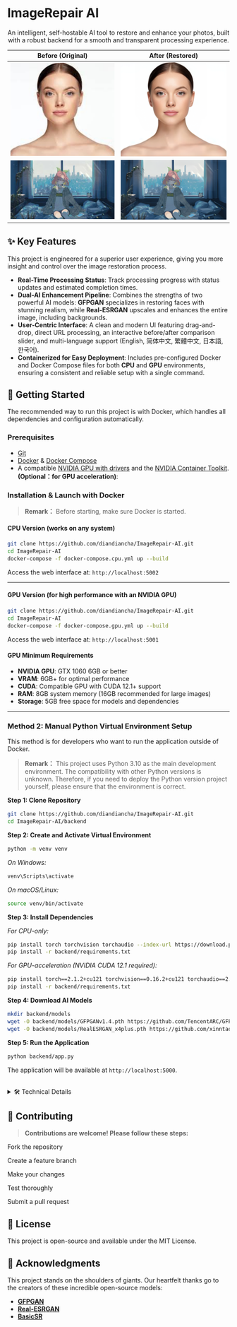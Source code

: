 # ImageRepair AI

<div align="center">
  <p>An intelligent, self-hostable AI tool to restore and enhance your photos, built with a robust backend for a smooth and transparent processing experience.</p>
</div>

<div align="center">

| Before (Original)                                   | After (Restored)                                  |
| :--------------------------------------------------: | :-------------------------------------------------: |
| <img src="./assets/before_real.jpg" width="400">     | <img src="./assets/after_real.jpg" width="400">     |
| <img src="./assets/before_anime.jpg" width="400">   | <img src="./assets/after_anime.jpg" width="400">   |

</div>

## ✨ Key Features

This project is engineered for a superior user experience, giving you more insight and control over the image restoration process.

-   **Real-Time Processing Status**: Track processing progress with status updates and estimated completion times.
-   **Dual-AI Enhancement Pipeline**: Combines the strengths of two powerful AI models: **GFPGAN** specializes in restoring faces with stunning realism, while **Real-ESRGAN** upscales and enhances the entire image, including backgrounds.
-   **User-Centric Interface**: A clean and modern UI featuring drag-and-drop, direct URL processing, an interactive before/after comparison slider, and multi-language support (English, 简体中文, 繁體中文, 日本語, 한국어).
-   **Containerized for Easy Deployment**: Includes pre-configured Docker and Docker Compose files for both **CPU** and **GPU** environments, ensuring a consistent and reliable setup with a single command.

## 🚀 Getting Started

The recommended way to run this project is with Docker, which handles all dependencies and configuration automatically.

### Prerequisites

-   [Git](https://git-scm.com/downloads)
-   [Docker](https://www.docker.com/get-started) & [Docker Compose](https://docs.docker.com/compose/install/)
-   A compatible [NVIDIA GPU with drivers](https://www.nvidia.com/Download/index.aspx) and the [NVIDIA Container Toolkit](https://docs.nvidia.com/datacenter/cloud-native/container-toolkit/latest/install-guide.html).**(Optional：for GPU acceleration)**:

### Installation & Launch with Docker

> **Remark：** Before starting, make sure Docker is started.

#### **CPU Version (works on any system)**

```bash
git clone https://github.com/diandiancha/ImageRepair-AI.git
cd ImageRepair-AI
docker-compose -f docker-compose.cpu.yml up --build
```

Access the web interface at: `http://localhost:5002`

-----

#### **GPU Version (for high performance with an NVIDIA GPU)**

```bash
git clone https://github.com/diandiancha/ImageRepair-AI.git
cd ImageRepair-AI
docker-compose -f docker-compose.gpu.yml up --build
```

Access the web interface at: `http://localhost:5001`

#### **GPU Minimum Requirements**
- **NVIDIA GPU**: GTX 1060 6GB or better
- **VRAM**: 6GB+ for optimal performance
- **CUDA**: Compatible GPU with CUDA 12.1+ support
- **RAM**: 8GB system memory (16GB recommended for large images)
- **Storage**: 5GB free space for models and dependencies

-----

### Method 2: Manual Python Virtual Environment Setup

This method is for developers who want to run the application outside of Docker.
> **Remark：** This project uses Python 3.10 as the main development environment. The compatibility with other Python versions is unknown. 
Therefore, if you need to deploy the Python version project yourself, please ensure that the environment is correct.

**Step 1: Clone Repository**

```bash
git clone https://github.com/diandiancha/ImageRepair-AI.git
cd ImageRepair-AI/backend
```

**Step 2: Create and Activate Virtual Environment**

```bash
python -m venv venv
```

*On Windows:*

```bash
venv\Scripts\activate
```

*On macOS/Linux:*

```bash
source venv/bin/activate
```

**Step 3: Install Dependencies**

*For CPU-only:*

```bash
pip install torch torchvision torchaudio --index-url https://download.pytorch.org/whl/cpu
pip install -r backend/requirements.txt
```

*For GPU-acceleration (NVIDIA CUDA 12.1 required):*

```bash
pip install torch==2.1.2+cu121 torchvision==0.16.2+cu121 torchaudio==2.1.2+cu121 --extra-index-url https://download.pytorch.org/whl/cu121
pip install -r backend/requirements.txt
```

**Step 4: Download AI Models**

```bash
mkdir backend/models
wget -O backend/models/GFPGANv1.4.pth https://github.com/TencentARC/GFPGAN/releases/download/v1.3.0/GFPGANv1.4.pth
wget -O backend/models/RealESRGAN_x4plus.pth https://github.com/xinntao/Real-ESRGAN/releases/download/v0.1.0/RealESRGAN_x4plus.pth
```

**Step 5: Run the Application**

```bash
python backend/app.py
```

The application will be available at `http://localhost:5000`.


<br>
<details>
<summary>🛠️ Technical Details</summary>

### Project Structure

```
ImageRepair-AI/
├── backend/
│   ├── app.py                 # Flask backend with task queue and API
│   ├── Dockerfile.cpu         # Docker build definition for CPU
│   ├── Dockerfile.gpu         # Docker build definition for GPU
│   └── requirements.txt       # Python dependencies
├── assets/
│   └── (comparison images)
├── .gitignore
├── docker-compose.cpu.yml     # Docker Compose configuration for CPU
├── docker-compose.gpu.yml     # Docker Compose configuration for GPU
├── index.html                 # Single-page frontend application
└── README.md
```

### API Endpoints

All endpoints are defined in `backend/app.py`.

| Endpoint               | Method | Description                                                              |
| ---------------------- | ------ | ------------------------------------------------------------------------ |
| `/api/repair`          | `POST` | Submits an image (base64 or URL) for restoration. Returns a `task_id`.     |
| `/api/status/<task_id>`| `GET`  | Checks the status of a submitted task (`pending`, `processing`, `completed`). |
| `/api/cancel/<task_id>`| `POST` | Requests to cancel a pending or processing task.                         |
| `/api/health`          | `GET`  | Provides a health check of the service, including model status and queue size. |

</details>

## 🤝 Contributing

>**Contributions are welcome! Please follow these steps:**

Fork the repository

Create a feature branch

Make your changes

Test thoroughly

Submit a pull request

## 📄 License

This project is open-source and available under the MIT License.

## 🙏 Acknowledgments

This project stands on the shoulders of giants. Our heartfelt thanks go to the creators of these incredible open-source models:

  - [**GFPGAN**](https://github.com/TencentARC/GFPGAN)
  - [**Real-ESRGAN**](https://github.com/xinntao/Real-ESRGAN)
  - [**BasicSR**](https://github.com/xinntao/BasicSR)
